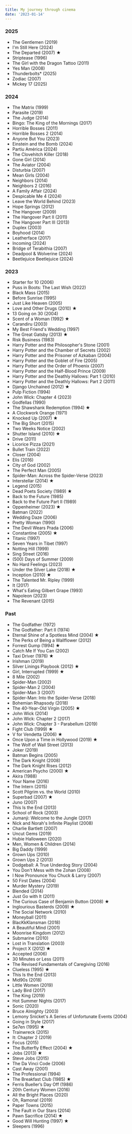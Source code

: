 ```yaml
---
title: My journey through cinema
date: '2023-01-14'
---
```


### 2025

- The Gentlemen (2019)
- I'm Still Here (2024)
- The Departed (2007) ★
- Striptease (1996)
- The Girl with the Dragon Tattoo (2011)
- Yes Man (2008)
- Thunderbolts* (2025)
- Zodiac (2007)
- Mickey 17 (2025)

### 2024

- The Matrix (1999)
- Parasite (2019)
- The Judge (2014)
- Bingo: The King of the Mornings (2017)
- Horrible Bosses (2011)
- Horrible Bosses 2 (2014)
- Anyone But You (2023)
- Einstein and the Bomb (2024)
- Partiu América (2024)
- The Clovehitch Killer (2018)
- Gone Girl (2014)
- The Aviator (2004)
- Disturbia (2007)
- Mean Girls (2004)
- Neighbors (2014)
- Neighbors 2 (2016)
- A Family Affair (2024)
- Despicable Me 4 (2024)
- Leave the World Behind (2023)
- Hope Springs (2012)
- The Hangover (2009)
- The Hangover Part II (2011)
- The Hangover Part III (2013)
- Duplex (2003)
- Boyhood (2014)
- Leatherface (2017)
- Incoming (2024)
- Bridge of Terabithia (2007)
- Deadpool & Wolverine (2024)
- Beetlejuice Beetlejuice (2024)

### 2023

- Starter for 10 (2006)
- Puss in Boots: The Last Wish (2022)
- Black Mass (2015)
- Before Sunrise (1995)
- Just Like Heaven (2005)
- Love and Other Drugs (2010) ★
- 13 Going on 30 (2004)
- Scent of a Woman (1992) ★
- Carandiru (2003)
- My Best Friend's Wedding (1997)
- The Great Gatsby (2013) ★
- Risk Business (1983)
- Harry Potter and the Philosopher's Stone (2001)
- Harry Potter and the Chamber of Secrets (2002)
- Harry Potter and the Prisoner of Azkaban (2004)
- Harry Potter and the Goblet of Fire (2005)
- Harry Potter and the Order of Phoenix (2007)
- Harry Potter and the Half-Blood Prince (2009)
- Harry Potter and the Deathly Hallows: Part 1 (2010)
- Harry Potter and the Deathly Hallows: Part 2 (2011)
- Django Unchained (2012) ★
- Pulp Fiction (1994)
- John Wick: Chapter 4 (2023)
- Godfellas (1990)
- The Shawshank Redemption (1994) ★
- A Clockwork Orange (1971)
- Knocked Up (2007) ★
- The Big Short (2015)
- Two Weeks Notice (2002)
- Shutter Island (2010) ★
- Drive (2011)
- Licorice Pizza (2021)
- Bullet Train (2022)
- Closer (2004)
- Elis (2016)
- City of God (2002)
- The Perfect Man (2005)
- Spider-Man: Across the Spider-Verse (2023)
- Interstellar (2014) ★
- Legend (2015)
- Dead Poets Society (1989) ★
- Back to the Future (1985)
- Back to the Future Part II (1989)
- Oppenheimer (2023) ★
- Batman (2022)
- Wedding Daze (2006)
- Pretty Woman (1990)
- The Devil Wears Prada (2006)
- Constantine (2005) ★
- Titanic (1997)
- Seven Years in Tibet (1997)
- Notting Hill (1999)
- Sing Street (2016)
- (500) Days of Summer (2009)
- No Hard Feelings (2023)
- Under the Silver Lake (2018) ★
- Inception (2010) ★
- The Talented Mr. Ripley (1999)
- It (2017)
- What's Eating Gilbert Grape (1993)
- Napoleon (2023)
- The Revenant (2015)

### Past

- The Godfather (1972)
- The Godfather: Part II (1974)
- Eternal Shine of a Spotless Mind (2004) ★
- The Perks of Being a Wallflower (2012)
- Forrest Gump (1994) ★
- Catch Me If You Can (2002)
- Taxi Driver (1976) ★
- Irishman (2019)
- Silver Linings Playbook (2012) ★
- Girl, Interrupted (1999) ★
- 8 Mile (2002)
- Spider-Man (2002)
- Spider-Man 2 (2004)
- Spider-Man 3 (2007)
- Spider-Man: Into the Spider-Verse (2018)
- Bohemian Rhapsody (2018)
- The 40-Year-Old Virgin (2005) ★
- John Wick (2014)
- John Wick: Chapter 2 (2017)
- John Wick: Chapter 3 - Parabellum (2019)
- Fight Club (1999) ★
- V for Vendetta (2006) ★
- Once Upon a Time in Hollywood (2019) ★
- The Wolf of Wall Street (2013)
- Joker (2019)
- Batman Begins (2005)
- The Dark Knight (2008)
- The Dark Knight Rises (2012)
- American Psycho (2000) ★
- Akira (1988)
- Your Name (2016)
- The Intern (2015)
- Scott Pilgrim vs. the World (2010)
- Superbad (2007) ★
- Juno (2007)
- This Is the End (2013)
- School of Rock (2003)
- Jumanji: Welcome to the Jungle (2017)
- Nick and Norah's Infinite Playlist (2008)
- Charlie Bartlett (2007)
- Uncut Gems (2019)
- Hubie Halloween (2020)
- Men, Women & Children (2014)
- Big Daddy (1999)
- Grown Ups (2010)
- Grown Ups 2 (2013)
- Dodgeball: A True Underdog Story (2004)
- You Don't Mess with the Zohan (2008)
- I Now Pronounce You Chuck & Larry (2007)
- 50 First Dates (2004)
- Murder Mystery (2019)
- Blended (2014)
- Just Go with It (2011)
- The Curious Case of Benjamin Button (2008) ★
- Inglourious Basterds (2009) ★
- The Social Network (2010)
- Moneyball (2011)
- BlacKkKlansman (2018)
- A Beautiful Mind (2001)
- Moonrise Kingdom (2012)
- Submarine (2010)
- Lost in Translation (2003)
- Project X (2012) ★
- Accepted (2006)
- 30 Minutes or Less (2011)
- The Revised Fundamentals of Caregiving (2016)
- Clueless (1995) ★
- This Is the End (2013)
- Mid90s (2018)
- Little Women (2019)
- Lady Bird (2017)
- The King (2019)
- Hot Summer Nights (2017)
- Sonic (2020)
- Bruce Almighty (2003)
- Lemony Snicket's A Series of Unfortunate Events (2004)
- Going in Style (2017)
- Se7en (1995) ★
- Trainwreck (2015)
- It: Chapter 2 (2019)
- Focus (2015)
- The Butterfly Effect (2004) ★
- Jobs (2013) ★
- Steve Jobs (2015)
- The Da Vinci Code (2006)
- Cast Away (2001)
- The Professional (1994)
- The Breakfast Club (1985) ★
- Ferris Bueller’s Day Off (1986)
- 20th Century Women (2016)
- All the Bright Places (2020)
- Oh, Ramona! (2019)
- Paper Towns (2015)
- The Fault in Our Stars (2014)
- Pawn Sacrifice (2014) ★
- Good Will Hunting (1997) ★
- Sleepers (1996)
